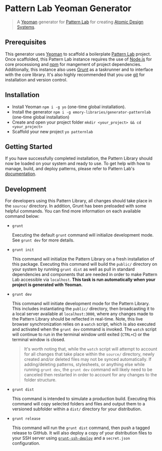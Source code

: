# Pattern Lab Yeoman Generator

> A [Yeoman][Yeoman] generator for [Pattern Lab][Pattern Lab] for creating [Atomic Design Systems][Atomic Design].

## Prerequisites

This generator uses [Yeoman][Yeoman] to scaffold a boilerplate [Pattern Lab][Pattern Lab] project. Once scaffolded, this Pattern Lab instance requires the use of [Node.js][Node.js] for core processiong and [npm][npm] for mangement of project dependencies. Additionally, this instance also uses [Grunt][Grunt] as a taskrunner and to interface with the core library. It's also highly recommended that you use [git][git] for installation and version control.

## Installation

- Install Yeoman `npm i -g yo` (one-time global installation).
- Install the generator `npm i -g emory-libraries/generator-patternlab` (one-time global installation)
- Create and open your project folder `mkdir <your_project> && cd <your_project>`
- Scaffold your new project `yo patternlab`

## Getting Started

If you have successfully completed installation, the Pattern Library should now be loaded on your system and ready to use. To get help with how to manage, build, and deploy patterns, please refer to Pattern Lab's [documentation][Docs]. 

## Development

For developers using this Pattern Library, all changes should take place in the `source/` directory. In addition, Grunt has been preloaded with some helpful commands. You can find more information on each available command below:

- `grunt`

  Executing the default `grunt` command will initialize development mode. See `grunt dev` for more details.
  
- `grunt init`

  This command will initialize the Pattern Library on a fresh installation of this package. Executing this command will build the `public/` directory on your system by running `grunt dist` as well as pull in standard dependencies and components that are needed in order to make Pattern Lab accessible via `localhost`. **This task is run automatically when your project is generated with Yeoman.**
  
- `grunt dev`

  This command will initiate development mode for the Pattern Library. This includes instantiating the `public/` directory, then broadcasting it to a local server available at `localhost:3000`, where any changes made to the Pattern Library should be reflected in real-time. Note, this live browser synchronization relies on a `watch` script, which is also executed and activated when the `grunt dev` command is invoked. The `watch` script will continue to run in the terminal window until exited (`CTRL+C`) or the terminal window is closed.
  
  > It's worth noting that, while the `watch` script will attempt to account for all changes that take place within the `source/` directory, newly created and/or deleted files may not be synced automatically. If adding/deleting patterns, stylesheets, or anything else while running `grunt dev`, the `grunt dev` command will likely need to be canceled then restarted in order to account for any changes to the folder structure.
  
- `grunt dist`

  This command is intended to simulate a production build. Executing this command will copy selected folders and files and output them to a versioned subfolder within a `dist/` directory for your distribution.

- `grunt release`

  This command will run the `grunt dist` command, then push a tagged release to GitHub. It will also deploy a copy of your distribution files to your SSH server using [`grunt-ssh-deploy`](github.com/dasuchin/grunt-ssh-deploy) and a `secret.json` configuration.

[Yeoman]: yeoman.io
[Node.js]: nodejs.org
[npm]: npmjs.com
[Grunt]: gruntjs.com
[git]: git-scm.com
[Pattern Lab]: patternlab.io
[Docs]: patternlab.io/docs
[Atomic Design]: atomicdesign.bradfrost.dom

